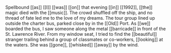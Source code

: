 Spellbound [[as]] [[I]] [[was]] [[on]] that evening [[in]] [[1992]], [[the]] magic died with the [[music]]. The crowd shuffled off the ship, and no thread of fate led me to the love of my dreams. The tour group lined up outside the charter bus, parked close by in the [[Old]] Port. As [[we]] boarded the bus, I saw someone along the metal [[barricade]] in front of the St. Lawrence River. From my window seat, I tried to find the [[beautiful]] stranger trailing behind a group of classmates or co-workers, [[looking]] at the waters. She was [[gone]], [[whisked]] [[away]] by the wind.